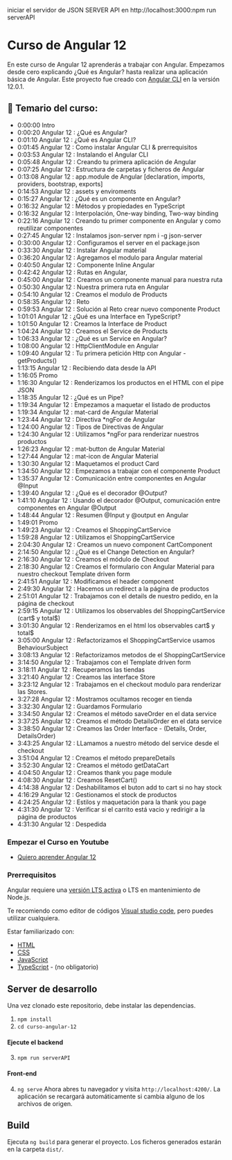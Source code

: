 iniciar el servidor de JSON SERVER API en http://localhost:3000:npm run serverAPI

# Curso de Angular 12

En este curso de Angular 12 aprenderás a trabajar con Angular.
Empezamos desde cero explicando ¿Qué es Angular? hasta realizar una aplicación básica de Angular.
Este proyecto fue creado con [Angular CLI](https://github.com/angular/angular-cli) en la versión 12.0.1.

## 🔖 Temario del curso:

- 0:00:00 Intro
- 0:00:20 Angular 12 : ¿Qué es Angular?
- 0:01:10 Angular 12 : ¿Qué es Angular CLI?
- 0:01:45 Angular 12 : Como instalar Angular CLI & prerrequisitos
- 0:03:53 Angular 12 : Instalando el Angular CLI
- 0:05:48 Angular 12 : Creando tu primera aplicación de Angular
- 0:07:25 Angular 12 : Estructura de carpetas y ficheros de Angular
- 0:13:08 Angular 12 : app.module de Angular [declaration, imports, providers, bootstrap, exports]
- 0:14:53 Angular 12 : assets y enviroments
- 0:15:27 Angular 12 : ¿Qué es un componente en Angular?
- 0:16:32 Angular 12 : Métodos y propiedades en TypeScript
- 0:16:32 Angular 12 : Interpolación, One-way binding, Two-way binding
- 0:22:16 Angular 12 : Creando tu primer componente en Angular y como reutilizar componentes
- 0:27:45 Angular 12 : Instalamos json-server npm i -g json-server
- 0:30:00 Angular 12 : Configuramos el server en el package.json
- 0:33:30 Angular 12 : Instalar Angular material
- 0:36:20 Angular 12 : Agregamos el modulo para Angular material
- 0:40:50 Angular 12 : Componente Inline Angular
- 0:42:42 Angular 12 : Rutas en Angular, <router-outlet></router-outlet>
- 0:45:00 Angular 12 : Creamos un componente manual para nuestra ruta
- 0:50:30 Angular 12 : Nuestra primera ruta en Angular
- 0:54:10 Angular 12 : Creamos el modulo de Products
- 0:58:35 Angular 12 : Reto
- 0:59:53 Angular 12 : Solución al Reto crear nuevo componente Product
- 1:01:01 Angular 12 : ¿Qué es una Interface en TypeScript?
- 1:01:50 Angular 12 : Creamos la Interface de Product
- 1:04:24 Angular 12 : Creamos el Service de Products
- 1:06:33 Angular 12 : ¿Qué es un Service en Angular?
- 1:08:00 Angular 12 : HttpClientModule en Angular
- 1:09:40 Angular 12 : Tu primera petición Http con Angular - getProducts()
- 1:13:15 Angular 12 : Recibiendo data desde la API
- 1:16:05 Promo
- 1:16:30 Angular 12 : Renderizamos los productos en el HTML con el pipe JSON
- 1:18:35 Angular 12 : ¿Qué es un Pipe?
- 1:19:34 Angular 12 : Empezamos a maquetar el listado de productos
- 1:19:34 Angular 12 : mat-card de Angular Material
- 1:23:44 Angular 12 : Directiva \*ngFor de Angular
- 1:24:00 Angular 12 : Tipos de Directivas de Angular
- 1:24:30 Angular 12 : Utilizamos \*ngFor para renderizar nuestros productos
- 1:26:23 Angular 12 : mat-button de Angular Material
- 1:27:44 Angular 12 : mat-icon de Angular Material
- 1:30:30 Angular 12 : Maquetamos el product Card
- 1:34:50 Angular 12 : Empezamos a trabajar con el componente Product
- 1:35:37 Angular 12 : Comunicación entre componentes en Angular @Input
- 1:39:40 Angular 12 : ¿Qué es el decorador @Output?
- 1:41:10 Angular 12 : Usando el decorador @Output, comunicación entre componentes en Angular @Output
- 1:48:44 Angular 12 : Resumen @Input y @output en Angular
- 1:49:01 Promo
- 1:49:23 Angular 12 : Creamos el ShoppingCartService
- 1:59:28 Angular 12 : Utilizamos el ShoppingCartService
- 2:04:30 Angular 12 : Creamos un nuevo component CartComponent
- 2:14:50 Angular 12 : ¿Qué es el Change Detection en Angular?
- 2:16:30 Angular 12 : Creamos el módulo de Checkout
- 2:18:30 Angular 12 : Creamos el formulario con Angular Material para nuestro checkout Template driven form
- 2:41:51 Angular 12 : Modificamos el header component
- 2:49:30 Angular 12 : Hacemos un redirect a la página de productos
- 2:51:01 Angular 12 : Trabajamos con el details de nuestro pedido, en la página de checkout
- 2:59:15 Angular 12 : Utilizamos los observables del ShoppingCartService (cart$ y total$)
- 3:01:30 Angular 12 : Renderizamos en el html los observables cart$ y total$
- 3:05:00 Angular 12 : Refactorizamos el ShoppingCartService usamos BehaviourSubject
- 3:08:13 Angular 12 : Refactorizamos metodos de el ShoppingCartService
- 3:14:50 Angular 12 : Trabajamos con el Template driven form
- 3:18:11 Angular 12 : Recuperamos las tiendas
- 3:21:40 Angular 12 : Creamos las interface Store
- 3:23:12 Angular 12 : Trabajamos en el checkout modulo para renderizar las Stores.
- 3:27:28 Angular 12 : Mostramos ocultamos recoger en tienda
- 3:32:30 Angular 12 : Guardamos Formulario
- 3:34:50 Angular 12 : Creamos el método saveOrder en el data service
- 3:37:25 Angular 12 : Creamos el método DetailsOrder en el data service
- 3:38:50 Angular 12 : Creamos las Order Interface - (Details, Order, DetailsOrder)
- 3:43:25 Angular 12 : LLamamos a nuestro método del service desde el checkout
- 3:51:04 Angular 12 : Creamos el método prepareDetails
- 3:52:30 Angular 12 : Creamos el método getDataCart
- 4:04:50 Angular 12 : Creamos thank you page module
- 4:08:30 Angular 12 : Creamos ResetCart()
- 4:14:38 Angular 12 : Deshabilitamos el buton add to cart si no hay stock
- 4:16:29 Angular 12 : Gestionamos el stock de productos
- 4:24:25 Angular 12 : Estilos y maquetación para la thank you page
- 4:31:30 Angular 12 : Verificar si el carrito está vacio y redirigir a la página de productos
- 4:31:30 Angular 12 : Despedida

### Empezar el Curso en Youtube

- [Quiero aprender Angular 12](https://youtu.be/i-oYrcNtc2s)

### Prerrequisitos

Angular requiere una [versión LTS activa](https://nodejs.org/en/about/releases/) o LTS en mantenimiento de Node.js.

Te recomiendo como editor de códigos [Visual studio code](https://code.visualstudio.com/), pero puedes utilizar cualquiera.

Estar familiarizado con:

- [HTML](https://developer.mozilla.org/en-US/docs/Learn/HTML/Introduction_to_HTML)
- [CSS](https://developer.mozilla.org/en-US/docs/Learn/CSS/First_steps)
- [JavaScript](https://developer.mozilla.org/en-US/docs/Web/JavaScript/A_re-introduction_to_JavaScript)
- [TypeScript](https://www.typescriptlang.org/) - (no obligatorio)

## Server de desarrollo

Una vez clonado este repositorio, debe instalar las dependencias.

1. `npm install`
2. `cd curso-angular-12`

#### Ejecute el backend

3. `npm run serverAPI`

#### Front-end

4. `ng serve`
   Ahora abres tu navegador y visita `http://localhost:4200/`.
   La aplicación se recargará automáticamente si cambia alguno de los archivos de origen.

## Build

Ejecuta `ng build` para generar el proyecto.
Los ficheros generados estarán en la carpeta `dist/`.
